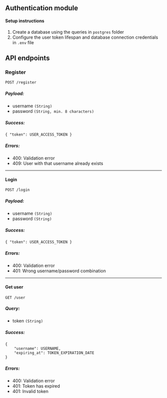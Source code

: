 ## Authentication module

#### Setup instructions

1. Create a database using the queries in `postgres` folder
2. Configure the user token lifespan and database connection credentials in `.env` file

## API endpoints

### Register
`POST /register`

##### Payload:

* username `(String)`
* password `(String, min. 8 characters)`

##### Success:
`{ "token": USER_ACCESS_TOKEN }`

##### Errors:
* 400: Validation error
* 409: User with that username already exists
___

#### Login
`POST /login`

##### Payload:
* username `(String)`
* password `(String)`

##### Success:
`{ "token": USER_ACCESS_TOKEN }`

##### Errors:
* 400: Validation error
* 401: Wrong username/password combination

___
#### Get user
`GET /user`

##### Query:
* token `(String)`

##### Success:
```
{
	"username": USERNAME,
	"expiring_at": TOKEN_EXPIRATION_DATE
}
```

##### Errors:
* 400: Validation error
* 401: Token has expired
* 401: Invalid token
